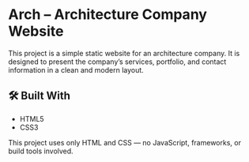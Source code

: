 # Arch – Architecture Company Website

This project is a simple static website for an architecture company. It is designed to present the company’s services, portfolio, and contact information in a clean and modern layout.

## 🛠️ Built With
- HTML5
- CSS3

This project uses only HTML and CSS — no JavaScript, frameworks, or build tools involved.


